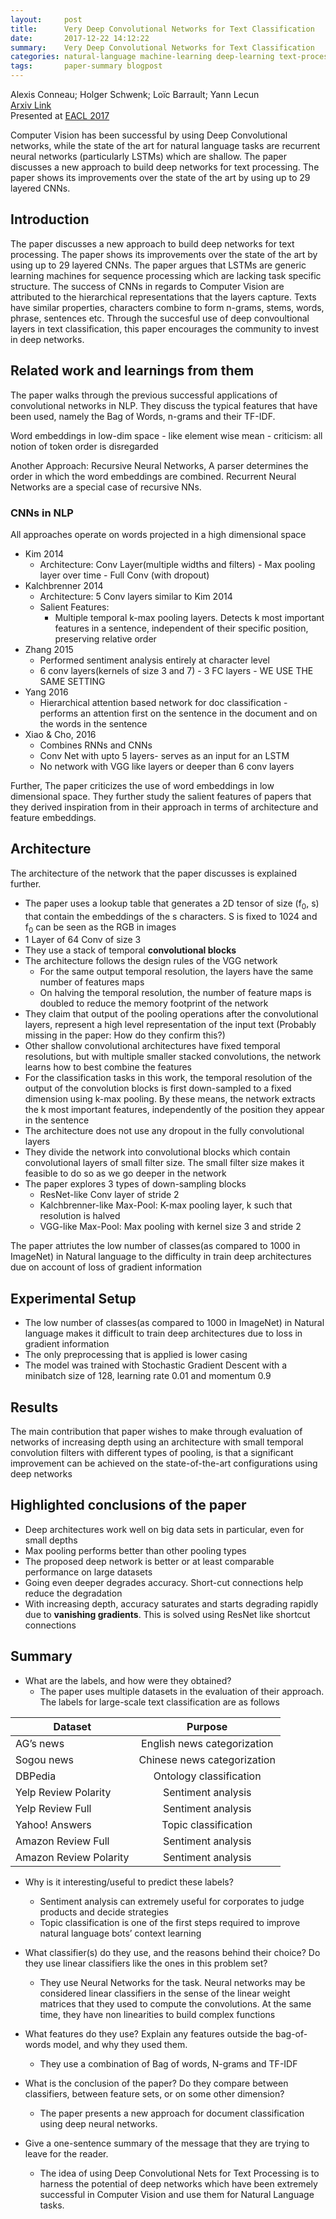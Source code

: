 ```yaml
---
layout:     post
title:      Very Deep Convolutional Networks for Text Classification 
date:       2017-12-22 14:12:22
summary:    Very Deep Convolutional Networks for Text Classification 
categories: natural-language machine-learning deep-learning text-processing text-classification neural-nets convolutional-neural-networks vgg sentiment-analysis topic-classification 
tags:       paper-summary blogpost
---
```


Alexis Conneau; Holger Schwenk; Loïc Barrault; Yann Lecun  
[Arxiv Link](https://arxiv.org/abs/1606.01781)  
Presented at [EACL 2017](http://www.aclweb.org/anthology/E/E17/)

Computer Vision has been successful by using Deep Convolutional networks, while the state of the art for natural language tasks are recurrent neural networks (particularly LSTMs) which are shallow. The paper discusses a new approach to build deep networks for text processing. The paper shows its improvements over the state of the art by using up to 29 layered CNNs. 

## Introduction

The paper discusses a new approach to build deep networks for text processing. The paper shows its improvements over the state of the art by using up to 29 layered CNNs. The paper argues that LSTMs are generic learning machines for sequence processing which are lacking task specific structure. The success of CNNs in regards to Computer Vision are attributed to the hierarchical representations that the layers capture. Texts have similar properties, characters combine to form n-grams, stems, words, phrase, sentences etc. Through the succesful use of deep convoultional layers in text classification, this paper encourages the community to invest in deep networks.

## Related work and learnings from them
The paper walks through the previous successful applications of convolutional networks in NLP. They discuss the typical features that have been used, namely the Bag of Words, n-grams and their TF-IDF. 

Word embeddings in low-dim space - like element wise mean - criticism: all notion of token order is disregarded 

Another Approach: Recursive Neural Networks, A parser determines the order in which the word embeddings are combined. Recurrent Neural Networks are a special case of recursive NNs. 

### CNNs in NLP
All approaches operate on words projected in a high dimensional space

* Kim 2014
    * Architecture: Conv Layer(multiple widths and filters) - Max pooling layer over time - Full Conv (with dropout) 
* Kalchbrenner 2014
    * Architecture: 5 Conv layers similar to Kim 2014
    * Salient Features:
        * Multiple temporal k-max pooling layers. Detects k most important features in a sentence, independent of their specific position, preserving relative order
* Zhang 2015
    * Performed sentiment analysis entirely at character level
    * 6 conv layers(kernels of size 3 and 7)  - 3 FC layers - WE USE THE SAME SETTING
* Yang 2016
    * Hierarchical attention based network for doc classification - performs an attention first on the sentence in the document and on the words in the sentence
* Xiao & Cho, 2016
    * Combines RNNs and CNNs
    * Conv Net with upto 5 layers- serves as an input for an LSTM
    * No network with VGG like layers or deeper than 6 conv layers

Further, The paper criticizes the use of word embeddings in low dimensional space. They further study the salient features of papers that they derived inspiration from in their approach in terms of architecture and feature embeddings.

## Architecture 
The architecture of the network that the paper discusses is explained further. 
* The paper uses a lookup table that generates a 2D tensor of size (f<sub>0</sub>, s) that contain the embeddings of the s characters. S is fixed to 1024 and f<sub>0</sub> can be seen as the RGB in images
* 1 Layer of 64 Conv of size 3
* They use a stack of temporal <b>convolutional blocks</b>
* The architecture follows the design rules of the VGG network
    * For the same output temporal resolution, the layers have the same number of features maps
    * On halving the temporal resolution, the number of feature maps is doubled to reduce the memory footprint of the network
* They claim that output of the pooling operations after the convolutional layers, represent a high level representation of the input text (Probably missing in the paper: How do they confirm this?)
* Other shallow convolutional architectures have fixed temporal resolutions, but with multiple smaller stacked convolutions, the network learns how to best combine the features
* For the classification tasks in this work, the temporal resolution of the output of the convolution blocks is first down-sampled to a fixed dimension using k-max pooling. By these means, the network extracts the k most important features, independently of the position they appear in the sentence
* The architecture does not use any dropout in the fully convolutional layers
* They divide the network into convolutional blocks which contain convolutional layers of small filter size. The small filter size makes it feasible to do so as we go deeper in the network
* The paper explores 3 types of down-sampling blocks
    * ResNet-like Conv layer of stride 2
    * Kalchbrenner-like Max-Pool: K-max pooling layer, k such that resolution is halved
    * VGG-like Max-Pool: Max pooling with kernel size 3 and stride 2

The paper attriutes the low number of classes(as compared to 1000 in ImageNet) in Natural language to the  difficulty in train deep architectures due on account of loss of gradient information

## Experimental Setup

* The low number of classes(as compared to 1000 in ImageNet) in Natural language makes it difficult to train deep architectures due to loss in gradient information
* The only preprocessing that is applied is lower casing
* The model was trained with Stochastic Gradient Descent with a minibatch size of 128, learning rate 0.01 and momentum 0.9

## Results  
The main contribution that paper wishes to make through evaluation of networks of increasing depth using an architecture with small temporal convolution filters with different types of pooling, is that a significant improvement can be achieved on the state-of-the-art configurations using deep networks

## Highlighted conclusions of the paper 
* Deep architectures work well on big data sets in particular, even for small depths
* Max pooling performs better than other pooling types
* The proposed deep network is better or at least comparable performance on large datasets
* Going even deeper degrades accuracy. Short-cut connections help reduce the degradation
* With increasing depth, accuracy saturates and starts degrading rapidly due to **vanishing gradients**. This is solved using ResNet like shortcut connections

## Summary

* What are the labels, and how were they obtained?
    * The paper uses multiple datasets in the evaluation of their approach. The labels for large-scale text classification are as follows

| Dataset |  Purpose | 
| ------------- |:-------------:| 
| AG’s news              | English news categorization |
| Sogou news             | Chinese news categorization | 
| DBPedia                | Ontology classification     | 
| Yelp Review Polarity   | Sentiment analysis          | 
| Yelp Review Full       | Sentiment analysis          | 
| Yahoo! Answers         | Topic classification        | 
| Amazon Review Full     | Sentiment analysis          | 
| Amazon Review Polarity | Sentiment analysis          | 

* Why is it interesting/useful to predict these labels?
    * Sentiment analysis can extremely useful for corporates to judge products and decide strategies
    * Topic classification is one of the first steps required to improve natural language bots’ context learning 

* What classifier(s) do they use, and the reasons behind their choice? Do they use linear classifiers like the ones in this problem set?
    * They use Neural Networks for the task. Neural networks may be considered linear classifiers in the sense of the linear weight matrices that they used to compute the convolutions. At the same time, they have non linearities to build complex functions
    
* What features do they use? Explain any features outside the bag-of-words model, and why they used them.
    * They use a combination of Bag of words, N-grams and TF-IDF

* What is the conclusion of the paper? Do they compare between classifiers, between feature sets, or on some other dimension?
    * The paper presents a new approach for document classification using deep neural networks.

* Give a one-sentence summary of the message that they are trying to leave for the reader.

    * The idea of using Deep Convolutional Nets for Text Processing is to harness the potential of deep networks which have been extremely successful in Computer Vision and use them for Natural Language tasks.